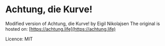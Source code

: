 # Achtung, die Kurve!

Modified version of Achtung, die Kurve! by Eigil Nikolajsen
The original is hosted on: [https://achtung.life](https://achtung.life)

Licence: MIT
